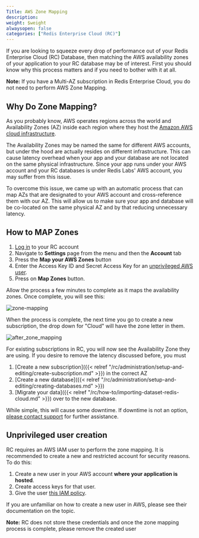 ```yaml
---
Title: AWS Zone Mapping
description: 
weight: $weight
alwaysopen: false
categories: ["Redis Enterprise Cloud (RC)"]
---
```

If you are looking to squeeze every drop of performance out of your
Redis Enterprise Cloud (RC) Database, then matching the AWS availability
zones of your application to your RC database may be of interest. First
you should know why this process matters and if you need to bother with
it at all.

**Note:** If you have a Multi-AZ subscription in Redis Enterprise Cloud,
you do not need to perform AWS Zone Mapping.

## Why Do Zone Mapping?

As you probably know, AWS operates regions across the world and
Availability Zones (AZ) inside each region where they host the [Amazon
AWS cloud
infrastructure](https://aws.amazon.com/about-aws/global-infrastructure/).

The Availability Zones may be named the same for different AWS accounts,
but under the hood are actually resides on different infrastructure.
This can cause latency overhead when your app and your database are not
located on the same physical infrastructure. Since your app runs under
your AWS account and your RC databases is under Redis Labs' AWS account,
you may suffer from this issue.

To overcome this issue, we came up with an automatic process that can
map AZs that are designated to your AWS account and cross-reference them
with our AZ. This will allow us to make sure your app and database will
be co-located on the same physical AZ and by that reducing unnecessary
latency.

## How to MAP Zones

1. [Log in](https://app.redislabs.com/#/login) to your RC account
1. Navigate to **Settings** page from the menu and then the **Account**
    tab
1. Press the **Map your AWS Zones** button
1. Enter the Access Key ID and Secret Access Key for an [unprivileged
    AWS user](#unprivileged-user).
1. Press on **Map Zones** button.

Allow the process a few minutes to complete as it maps the availability
zones. Once complete, you will see this:

![zone-mapping](/images/rc/zone-mapping.png?width=600&height=359)

When the process is complete, the next time you go to create a new
subscription, the drop down for "Cloud" will have the zone letter in
them.

![after_zone_mapping](/images/rc/after_zone_mapping.png?width=600&height=192)

For existing subscriptions in RC, you will now see the Availability Zone
they are using. If you desire to remove the latency discussed before,
you must

1. [Create a new
    subscription]({{< relref "/rc/administration/setup-and-editing/create-subscription.md" >}}) in
    the correct AZ
1. [Create a new
    database]({{< relref "/rc/administration/setup-and-editing/creating-databases.md" >}})
1. [Migrate your
    data]({{< relref "/rc/how-to/importing-dataset-redis-cloud.md" >}})
    over to the new database.

While simple, this will cause some downtime. If downtime is not an
option, [please contact
support](mailto:support@redislabs.com?Subject=Zero%20Downtime%20DB%20Migration)
for further assistance.

## Unprivileged user creation

RC requires an AWS IAM user to perform the zone mapping. It is
recommended to create a new and restricted account for security reasons.
To do this:

1. Create a new user in your AWS account **where your application is
    hosted**.
1. Create access keys for that user.
1. Give the user [this IAM
    policy](/images/rc/zone-mapping-user-policy.json_.txt).

If you are unfamiliar on how to create a new user in AWS, please see
their documentation on the topic.

**Note:** RC does not store these credentials and once the zone mapping
process is complete, please remove the created user
